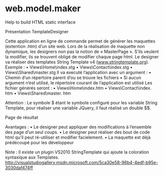 # web.model.maker
Help to build HTML static interface

Présentation TemplateDesigner

Cette application en ligne de commande permet de générer les maquettes (extention .htm) d’un site web.
Lors de la réalisation de maquette non dynamique, les designers non pas la notion de « MasterPage ». S’ils veulent la modifier, ils se trouvent obligé de modifier chaque page html.
Le designer va réaliser des templates String Template v4 (www.stringtemplate.org). Exemple :
•	Views\Home\index.stg
•	Views\Contact\index.stg
•	Views\Shared\master.stg
Il va executé l’application avec un argument :
•	Chemin d’un répertoire parent d’ou se trouve les fichiers
•	Si aucun argument n’est utilisé, le répertoire courant de l’application est utilisé
Les fichier générés seront :
•	Views\Home\index.htm
•	Views\Contact\index. htm
•	Views\Shared\master. htm

Attention : Le symbole $ étant le symbole configuré pour les variable String Template, pour réaliser une variable JQuery, il faut réalisé un double $$.
 
Page de résultat

Avantages :
•	Le designer peut appliquer des modifications à l’ensemble des page d’un seul coups.
•	Le designer peut réaliser des bout de code html qu’il peut ré-utiliser et modifier facielement.
•	La maquette est déjà prédécoupé pour les développeur

Note : Il existe un plugin VS2010 StringTemplate qui ajoute la coloration syntaxique aux Templates.
http://visualstudiogallery.msdn.microsoft.com/5ca30e58-96b4-4edf-b95e-3030daf474ff
